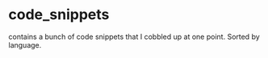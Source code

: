 # code_snippets
contains a bunch of code snippets that I cobbled up at one point. Sorted by language.
